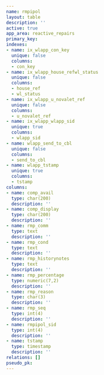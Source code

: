 ```yaml
---
name: rmpipol
layout: table
description: ''
active: true
app_area: reactive_repairs
primary_key: 
indexes:
- name: ix_wlapp_con_key
  unique: false
  columns:
  - con_key
- name: ix_wlapp_house_refwl_status
  unique: false
  columns:
  - house_ref
  - wl_status
- name: ix_wlapp_u_novalet_ref
  unique: false
  columns:
  - u_novalet_ref
- name: ix_wlapp_wlapp_sid
  unique: true
  columns:
  - wlapp_sid
- name: wlapp_send_to_cbl
  unique: false
  columns:
  - send_to_cbl
- name: wlapp_tstamp
  unique: true
  columns:
  - tstamp
columns:
- name: comp_avail
  type: char(200)
  description: ''
- name: comp_display
  type: char(200)
  description: ''
- name: rmp_comm
  type: text
  description: ''
- name: rmp_cond
  type: text
  description: ''
- name: rmp_historynotes
  type: text
  description: ''
- name: rmp_percentage
  type: numeric(7,2)
  description: ''
- name: rmp_reason
  type: char(3)
  description: ''
- name: rmp_seq
  type: int(4)
  description: ''
- name: rmpipol_sid
  type: int(4)
  description: ''
- name: tstamp
  type: timestamp
  description: ''
relations: []
pseudo_pk: 
---
```


